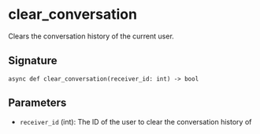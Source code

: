 # clear_conversation

Clears the conversation history of the current user.

## Signature

`async def clear_conversation(receiver_id: int) -> bool`

## Parameters

- `receiver_id` (int): The ID of the user to clear the conversation history of
